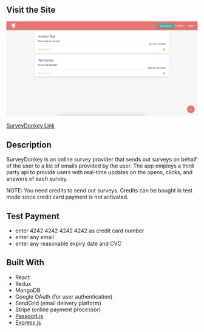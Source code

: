 ## Visit the Site 

![demo pic](https://github.com/laurie-gao/SurveyDonkey/blob/master/demo_pic.png)

[SurveyDonkey Link](https://aqueous-atoll-59631.herokuapp.com/)

## Description

SurveyDonkey is an online survey provider that sends out surveys on behalf of the user to a list of emails provided by the user.
The app employs a third party api to provide users with real-time updates on the opens, clicks, and answers of each survey.

NOTE: You need credits to send out surveys. Credits can be bought in test mode since credit card payment is not activated.

## Test Payment

* enter 4242 4242 4242 4242 as credit card number
* enter any email
* enter any reasonable expiry date and CVC

## Built With

* React 
* Redux 
* MongoDB
* Google OAuth (for user authentication)
* SendGrid (email delivery platform)
* Stripe (online payment processor)
* [Passport.js](http://www.passportjs.org/)
* [Express.js](https://expressjs.com/)
